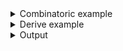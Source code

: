 <details><summary>Combinatoric example</summary>

```no_run
#[derive(Debug, Clone)]
pub struct Options {
    premium: bool,
    commands: Vec<Cmd>,
}

#[derive(Debug, Clone)]
// shape of the variants doesn't really matter, let's use all of them :)
enum Cmd {
    Eat(String),
    Drink { coffee: bool },
    Sleep { time: usize },
}

fn cmd() -> impl Parser<Cmd> {
    let eat = positional::<String>("FOOD")
        .to_options()
        .descr("Performs eating action")
        .command("eat")
        .adjacent()
        .map(Cmd::Eat);

    let coffee = long("coffee")
        .help("Are you going to drink coffee?")
        .switch();
    let drink = construct!(Cmd::Drink { coffee })
        .to_options()
        .descr("Performs drinking action")
        .command("drink")
        .adjacent();

    let time = long("time").argument::<usize>("HOURS");
    let sleep = construct!(Cmd::Sleep { time })
        .to_options()
        .descr("Performs taking a nap action")
        .command("sleep")
        .adjacent();

    construct!([eat, drink, sleep])
}

pub fn options() -> OptionParser<Options> {
    let premium = short('p')
        .long("premium")
        .help("Opt in for premium serivces")
        .switch();
    let commands = cmd().many();
    construct!(Options { premium, commands }).to_options()
}
```

</details>
<details><summary>Derive example</summary>

```no_run
#[derive(Debug, Clone, Bpaf)]
#[bpaf(options)]
pub struct Options {
    #[bpaf(short, long)]
    /// Opt in for premium serivces
    pub premium: bool,
    #[bpaf(external(cmd), many)]
    pub commands: Vec<Cmd>,
}

#[derive(Debug, Clone, Bpaf)]
pub enum Cmd {
    #[bpaf(command, adjacent)]
    /// Performs eating action
    Eat(#[bpaf(positional("FOOD"))] String),
    #[bpaf(command, adjacent)]
    /// Performs drinking action
    Drink {
        /// Are you going to drink coffee?
        coffee: bool,
    },
    #[bpaf(command, adjacent)]
    /// Performs taking a nap action
    Sleep {
        #[bpaf(argument("HOURS"))]
        time: usize,
    },
}
```

</details>
<details><summary>Output</summary>

Example implements a parser that supports one of three possible commands:


<div class='bpaf-doc'>
$ app --help<br>
<p><b>Usage</b>: <tt><b>app</b></tt> [<tt><b>-p</b></tt>] [<tt><i>COMMAND ...</i></tt>]...</p><p><div>
<b>Available options:</b></div><dl><dt><tt><b>-p</b></tt>, <tt><b>--premium</b></tt></dt>
<dd>Opt in for premium serivces</dd>
<dt><tt><b>-h</b></tt>, <tt><b>--help</b></tt></dt>
<dd>Prints help information</dd>
</dl>
</p><p><div>
<b>Available commands:</b></div><dl><dt><tt><b>eat</b></tt></dt>
<dd>Performs eating action</dd>
<dt><tt><b>drink</b></tt></dt>
<dd>Performs drinking action</dd>
<dt><tt><b>sleep</b></tt></dt>
<dd>Performs taking a nap action</dd>
</dl>
</p>
<style>
div.bpaf-doc {
    padding: 14px;
    background-color:var(--code-block-background-color);
    font-family: "Source Code Pro", monospace;
    margin-bottom: 0.75em;
}
div.bpaf-doc dt { margin-left: 1em; }
div.bpaf-doc dd { margin-left: 3em; }
div.bpaf-doc dl { margin-top: 0; padding-left: 1em; }
div.bpaf-doc  { padding-left: 1em; }
</style>
</div>


As usual every command comes with its own help


<div class='bpaf-doc'>
$ app drink --help<br>
<p>Performs drinking action</p><p><b>Usage</b>: <tt><b>app</b></tt> <tt><b>drink</b></tt> [<tt><b>--coffee</b></tt>]</p><p><div>
<b>Available options:</b></div><dl><dt><tt><b>    --coffee</b></tt></dt>
<dd>Are you going to drink coffee?</dd>
<dt><tt><b>-h</b></tt>, <tt><b>--help</b></tt></dt>
<dd>Prints help information</dd>
</dl>
</p>
<style>
div.bpaf-doc {
    padding: 14px;
    background-color:var(--code-block-background-color);
    font-family: "Source Code Pro", monospace;
    margin-bottom: 0.75em;
}
div.bpaf-doc dt { margin-left: 1em; }
div.bpaf-doc dd { margin-left: 3em; }
div.bpaf-doc dl { margin-top: 0; padding-left: 1em; }
div.bpaf-doc  { padding-left: 1em; }
</style>
</div>


Normally you can use one command at a time, but making commands `adjacent` lets
parser to succeed after consuming an adjacent block only and leaving leftovers for the rest of
the parser, consuming them as a `Vec<Cmd>` with [`many`](Parser::many) allows to chain multiple
items sequentially


<div class='bpaf-doc'>
$ app eat Fastfood drink --coffee sleep --time=5<br>
Options { premium: false, commands: [Eat("Fastfood"), Drink { coffee: true }, Sleep { time: 5 }] }
</div>


The way this works is by running parsers for each command. In the first iteration `eat` succeeds,
it consumes `eat fastfood` portion and appends its value to the resulting vector. Then second
iteration runs on leftovers, in this case it will be `drink --coffee sleep --time=5`.
Here `drink` succeeds and consumes `drink --coffee` portion, then `sleep` parser runs, etc.

You can mix chained commands with regular arguments that belong to the top level parser


<div class='bpaf-doc'>
$ app sleep --time 10 --premium eat 'Bak Kut Teh' drink<br>
Options { premium: true, commands: [Sleep { time: 10 }, Eat("Bak Kut Teh"), Drink { coffee: false }] }
</div>


But not inside the command itself since values consumed by the command are not going to be
adjacent


<div class='bpaf-doc'>
$ app sleep --time 10 eat --premium 'Bak Kut Teh' drink<br>
<b>Error:</b> expected <tt><i>FOOD</i></tt>, pass <tt><b>--help</b></tt> for usage information
<style>
div.bpaf-doc {
    padding: 14px;
    background-color:var(--code-block-background-color);
    font-family: "Source Code Pro", monospace;
    margin-bottom: 0.75em;
}
div.bpaf-doc dt { margin-left: 1em; }
div.bpaf-doc dd { margin-left: 3em; }
div.bpaf-doc dl { margin-top: 0; padding-left: 1em; }
div.bpaf-doc  { padding-left: 1em; }
</style>
</div>

</details>
